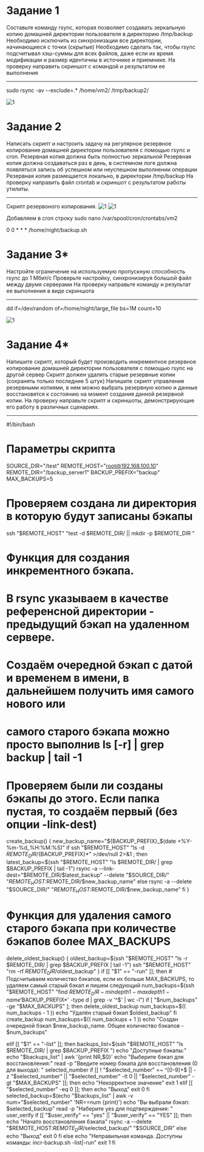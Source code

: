 # Задание 1
Составьте команду rsync, которая позволяет создавать зеркальную копию домашней директории пользователя в директорию /tmp/backup
Необходимо исключить из синхронизации все директории, начинающиеся с точки (скрытые)
Необходимо сделать так, чтобы rsync подсчитывал хэш-суммы для всех файлов, даже если их время модификации и размер идентичны в источнике и приемнике.
На проверку направить скриншот с командой и результатом ее выполнения
***

 sudo rsync -av --exclude=.* /home/vm2/ /tmp/backup2/

![1](2.jpg)

# Задание 2
Написать скрипт и настроить задачу на регулярное резервное копирование домашней директории пользователя с помощью rsync и cron.
Резервная копия должна быть полностью зеркальной
Резервная копия должна создаваться раз в день, в системном логе должна появляться запись об успешном или неуспешном выполнении операции
Резервная копия размещается локально, в директории /tmp/backup
На проверку направить файл crontab и скриншот с результатом работы утилиты.
***

Скрипт резервоного копирования.
![1](3.jpg)
![1](4.jpg)

Добавляем в cron строку sudo nano /var/spool/cron/crontabs/vm2

0 0 * * * /home/night/backup.sh

# Задание 3*

Настройте ограничение на используемую пропускную способность rsync до 1 Мбит/c
Проверьте настройку, синхронизируя большой файл между двумя серверами
На проверку направьте команду и результат ее выполнения в виде скриншота
***

dd if=/dev/random of=/home/night/large_file bs=1M count=10

![1](5.jpg)

# Задание 4*

Напишите скрипт, который будет производить инкрементное резервное копирование домашней директории пользователя с помощью rsync на другой сервер
Скрипт должен удалять старые резервные копии (сохранять только последние 5 штук)
Напишите скрипт управления резервными копиями, в нем можно выбрать резервную копию и данные восстановятся к состоянию на момент создания данной резервной копии.
На проверку направьте скрипт и скриншоты, демонстрирующие его работу в различных сценариях.
***
#!/bin/bash

# Параметры скрипта
SOURCE_DIR="/test"
REMOTE_HOST="root@192.168.100.10"
REMOTE_DIR="/backup_server1"
BACKUP_PREFIX="backup"
MAX_BACKUPS=5

# Проверяем создана ли директория в которую будут записаны бэкапы
ssh "$REMOTE_HOST" "test -d $REMOTE_DIR/ || mkdir -p $REMOTE_DIR "

# Функция для создания инкрементного бэкапа.
# В rsync указываем в качестве референсной директории - предыдущий бэкап на удаленном сервере.
# Создаём очередной бэкап c датой и временем в имени, в дальнейшем получить имя самого нового или 
# самого старого бэкапа можно просто выполнив ls [-r] | grep backup | tail -1
# Проверяем были ли созданы бэкапы до этого. Если папка пустая, то создаём первый (без опции -link-dest)
create_backup() {
  new_backup_name="${BACKUP_PREFIX}_$(date +%Y-%m-%d_%H:%M:%S)"
  if ssh "$REMOTE_HOST" "ls -d $REMOTE_DIR/${BACKUP_PREFIX}*" >/dev/null 2>&1 ; then 
      latest_backup=$(ssh "$REMOTE_HOST" "ls $REMOTE_DIR/ | grep $BACKUP_PREFIX | tail -1")
      rsync -a --link-dest="$REMOTE_DIR/$latest_backup" --delete  "$SOURCE_DIR/" "$REMOTE_HOST:$REMOTE_DIR/$new_backup_name"
  else
      rsync -a --delete  "$SOURCE_DIR/" "$REMOTE_HOST:$REMOTE_DIR/$new_backup_name"
  fi
}

# Функция для удаления самого старого бэкапа при количестве бэкапов более MAX_BACKUPS
delete_oldest_backup() {
  oldest_backup=$(ssh "$REMOTE_HOST" "ls -r $REMOTE_DIR/ | grep $BACKUP_PREFIX | tail -1")
  ssh "$REMOTE_HOST" "rm -rf $REMOTE_DIR/$oldest_backup"
}
if [[ "$1" == "-run" ]]; then
    # Подсчитываем количество бэкапов, если их больше MAX_BACKUPS, то удаляем самый старый бэкап и пишем следующий
    num_backups=$(ssh "$REMOTE_HOST" "find $REMOTE_DIR -mindepth 1 -maxdepth 1 -name '$BACKUP_PREFIX*' -type d | grep -v '^$' | wc -l")
    if [ "$num_backups" -ge "$MAX_BACKUPS" ]; then
        delete_oldest_backup
        num_backups=$(( num_backups - 1 ))
        echo "Удалён старый бэкап $oldest_backup"
    fi
    create_backup
    num_backups=$(( num_backups + 1 ))
    echo "Создан очередной бэкап $new_backup_name. Общее количество бэкапов - $num_backups"

elif [[ "$1" == "-list" ]]; then
    backups_list=$(ssh "$REMOTE_HOST" "ls $REMOTE_DIR/ | grep $BACKUP_PREFIX ")
    echo "Доступные бэкапы:"
    echo "$backups_list" | awk '{print NR,$0}'
    echo "Выберите бэкап для восстановления:"
    read -p "Введите номер бэкапа для восстановления (0 для выхода): " selected_number
    if [[ ! "$selected_number" =~ ^[0-9]+$ || -z "$selected_number" ||  "$selected_number" -lt 0  ||  "$selected_number" -gt  "$MAX_BACKUPS" ]]; then
        echo "Некорректное значение"
        exit 1
    elif [[ "$selected_number" -eq 0 ]]; then
        echo "Выход"
        exit 0
    fi
    selected_backup=$(echo "$backups_list" | awk -v num="$selected_number" 'NR==num {print}')
    echo "Вы выбрали бэкап: $selected_backup"
    read -p "Наберите yes для подтверждения: " user_verify
    if [[ "$user_verify" == "yes" || "$user_verify" == "YES" ]]; then
        echo "Начато восстановления бэкапа"
        rsync -a --delete "$REMOTE_HOST:$REMOTE_DIR/$selected_backup/" "$SOURCE_DIR"
    else
        echo "Выход"
        exit 0
    fi
else
    echo "Неправильная команда. Доступны команды: incr-backup.sh -list|-run"
    exit 1
fi

